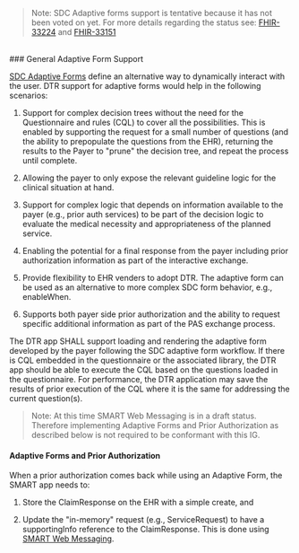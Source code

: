 <blockquote class="stu-note">
<p>
Note: SDC Adaptive forms support is tentative because it has not been voted on yet. For more details regarding the status see: <a href="https://jira.hl7.org/browse/FHIR-33224">FHIR-33224</a> and
<a href="https://jira.hl7.org/browse/FHIR-33151">FHIR-33151</a></p>
</blockquote>
<br>
### General Adaptive Form Support

[SDC Adaptive Forms](http://build.fhir.org/ig/HL7/sdc/adaptive.html) define an alternative way to dynamically interact with the user. DTR support for adaptive forms would help in the following scenarios:

1. Support for complex decision trees without the need for the Questionnaire and rules (CQL) to cover all the possibilities. This is enabled by supporting the request for a small number of questions (and the ability to prepopulate the questions from the EHR), returning the results to the Payer to "prune" the decision tree, and repeat the process until complete.

2. Allowing the payer to only expose the relevant guideline logic for the clinical situation at hand.

3. Support for complex logic that depends on information available to the payer (e.g., prior auth services) to be part of the decision logic to evaluate the medical necessity and appropriateness of the planned service.

4. Enabling the potential for a final response from the payer including prior authorization information as part of the interactive exchange. 

5. Provide flexibility to EHR venders to adopt DTR. The adaptive form can be used as an alternative to more complex SDC form behavior, e.g., enableWhen.

6. Supports both payer side prior authorization and the ability to request specific additional information as part of the PAS exchange process.

The DTR app SHALL support loading and rendering the adaptive form developed by the payer following the SDC adaptive form workflow. If there is CQL embedded in the questionnaire or the associated library, the DTR app should be able to execute the CQL based on the questions loaded in the questionnaire. For performance, the DTR application may save the results of prior execution of the CQL where it is the same for addressing the current question(s).

<blockquote class="stu-note">
<p>
Note: At this time SMART Web Messaging is in a draft status. Therefore implementing Adaptive Forms and Prior Authorization as described below is not required to be conformant with this IG.</p>
</blockquote>

#### Adaptive Forms and Prior Authorization

When a prior authorization comes back while using an Adaptive Form, the SMART app needs to:
1. Store the ClaimResponse on the EHR with a simple create, and 

2. Update the "in-memory" request (e.g., ServiceRequest) to have a supportingInfo reference to the ClaimResponse. This is done using [SMART Web Messaging](http://hl7.org/fhir/uv/smart-web-messaging/2020Sep/). 
